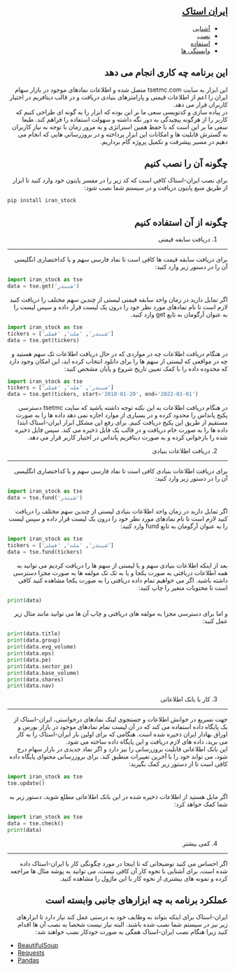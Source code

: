 <div dir="rtl">

## [ایران استاک](https://github.com/J-Yaghoubi/iran_stock) 

+ [آشنایی](#این-برنامه-چه-کاری-انجام-می-دهد) 
+ [نصب](#چگونه-آن-را-نصب-کنیم)    
+ [استفاده](#چگونه-از-آن-استفاده-کنیم)
+ [وابستگی ها](#عملکرد-برنامه-به-چه-ابزارهای-جانبی-وابسته-است)        


## این برنامه چه کاری انجام می دهد

این ابزار به سایت tsetmc.com متصل شده و اطلاعات نمادهای موجود در بازار سهام ایران را اعم از اطلاعات قیمتی و پارامترهای بنیادی دریافت و در قالب دیتافریم در اختیار کاربران قرار می دهد.     
در پیاده سازی و کدنویسی سعی ما بر این بوده که ابزار را به گونه ای طراحی کنیم که کاربر را از هرگونه پیچیدگی به دور نگه داشته و سهولت استفاده را فراهم کند. طبعا سعی ما بر این است که با حفظ همین استراتژی و به مرور زمان با توجه به نیاز کاربران به گسترش قابلیت ها و امکانات این ابزار پرداخته و در بروزرسانی هایی که 
انجام می دهیم در مسیر پیشرفت و تکمیل پروژه گام برداریم.
        

## چگونه آن را نصب کنیم

برای نصب ایران-استاک کافی است که کد زیر را در مفسر پایتون خود وارد کنید تا ابزار از طریق منبع پایتون دریافت و در سیستم شما نصب شود:

<div>

<div dir="ltr">

```bash
pip install iran_stock
```

<div>


<div dir="rtl">

## چگونه از آن استفاده کنیم

1. دریافت سابقه قیمتی    
------------------------
برای دریافت سابقه قیمت ها کافی است تا نماد فارسی سهم و یا کداختصاری انگلیسی آن را در دستور زیر وارد کنید:

<div>

<div dir="ltr">

```python
import iran_stock as tse
data = tse.get('شبندر')
```

<div>

 
<div dir="rtl">

اگر تمایل دارید در زمان واحد سابقه قیمتی لیستی از چندین سهم مختلف را دریافت کنید لازم است تا نام نمادهای مورد نظر خود را درون یک لیست قرار داده و سپس لیست را به عنوان آرگومان به تابع get وارد کنید.   

<div>

<div dir="ltr">

```python
import iran_stock as tse
tickers = ['شبندر', 'ملت', 'فملی']
data = tse.get(tickers)
```
<div>

<div dir="rtl">

در هنگام دریافت اطلاعات چه در مواردی که در حال دریافت اطلاعات تک سهم هستید و چه در مواقعی که لیستی از سهم ها را برای دانلود انتخاب کرده اید، این امکان وجود دارد که محدوده داده را با کمک تعیین تاریخ شروع و پایان مشخص کنید:

<div>

<div dir="ltr">

```python
import iran_stock as tse
tickers = ['شبندر', 'ملت', 'فملی']
data = tse.get(tickers, start='2018-01-20', end='2022-01-01')
```
<div>

<div dir="rtl">

در هنگام دریافت اطلاعات به این نکته توجه داشته باشید که سایت tsetmc دسترسی پکیج پانداس را محدود کرده و در بسیاری از موارد اجازه نمی دهد داده ها را به صورت مستقیم از طریق این پکیج دریافت کنیم. برای رفع این مشکل ابزار ایران-استاک ابتدا داده ها را به صورت خام دریافت و در قالب یک فایل ذخیره می کند. سپس فایل ذخیره شده را بازخوانی کرده و به صورت دیتافریم پانداس در اختیار کاربر قرار می دهد.

<div>


<div dir="rtl">

2. دریافت اطلاعات بنیادی    
------------------------
برای دریافت اطلاعات بنیادی کافی است تا نماد فارسی سهم و یا کداختصاری انگلیسی آن را در دستور زیر وارد کنید:

<div>

<div dir="ltr">

```python
import iran_stock as tse
data = tse.fund('شبندر')
```

<div>

<div dir="rtl">

اگر تمایل دارید در زمان واحد اطلاعات بنیادی لیستی از چندین سهم مختلف را دریافت کنید لازم است تا نام نمادهای مورد نظر خود را درون یک لیست قرار داده و سپس لیست را به عنوان آرگومان به تابع fund وارد کنید:   

<div>

<div dir="ltr">

```python
import iran_stock as tse
tickers = ['شبندر', 'ملت', 'فملی']
data = tse.fund(tickers)
```
<div>

<div dir="rtl">

<div dir="rtl">

بعد از اینکه اطلاعات بنیادی سهم و یا لیستی از سهم ها را دریافت کردیم می توانید به همه اطلاعات دریافتی به صورت یکجا و یا به تک تک مولفه ها به صورت مجزا دسترسی داشته باشید. اگر می خواهیم تمام داده دریافتی را به صورت یکجا مشاهده کنید کافی است تا محتویات متغیر را چاپ کنید:  

<div>

<div dir="ltr">

```python
print(data)
```
<div>

<div dir="rtl">

و اما برای دسترسی مجزا به مولفه های دریافتی و چاپ آن ها می توانید مانند مثال زیر عمل کنید:

<div>

<div dir="ltr">

```python
print(data.title)
print(data.group)
print(data.evg_volume)
print(data.eps)
print(data.pe)
print(data.sector_pe)
print(data.base_volume)
print(data.shares)
print(data.nav)
```
<div>

<div dir="rtl">

3. کار با بانک اطلاعاتی    
------------------------
جهت تسریع در خوانش اطلاعات و جستجوی لینک نمادهای درخواستی، ایران-استاک از یک پایگاه داده استفاده می کند که در آن لیست تمام نمادهای موجود در بازار بورس و اوراق بهادار ایران ذخیره شده است. هنگامی که برای اولین بار ایران-استاک را به کار می برید،
داده های لازم دریافت و این پایگاه داده ساخته می شود.    
این بانک اطلاعاتی قابلیت بروزرسانی را نیز دارد و اگر نماد جدیدی در بازار سهام درج شود، می تواند خود را با آخرین تغییرات منطبق کند. برای بروزرسانی محتوای پایگاه داده کافی است تا از دستور زیر کمک بگیرید:

<div>

<div dir="ltr">

```python
import iran_stock as tse
tse.update()
```

<div>


<div dir="rtl">

اگر مایل هستید از اطلاعات ذخیره شده در این بانک اطلاعاتی مطلع شوید، دستور زیر به شما کمک خواهد کرد:    

<div>

<div dir="ltr">

```python
import iran_stock as tse
data = tse.check()
print(data)
```

<div>


<div dir="rtl">

4. کمی بیشتر   
------------------------
اگر احساس می کنید توضیحاتی که تا اینجا در مورد چگونگی کار با ایران-استاک داده شده است، برای آشنایی با نحوه کار آن کافی نیست، می توانید به پوشه مثال ها مراجعه کرده و نمونه های بیشتری از نحوه کار با این ماژول را مشاهده کنید.

<div>


<div dir="rtl">

## عملکرد برنامه به چه ابزارهای جانبی وابسته است

ایران-استاک برای اینکه بتواند به وظایف خود به درستی عمل کند نیاز دارد تا ابزارهای زیر نیز در سیستم شما نصب شده باشند. البته نیاز نیست شخصا به نصب آن ها اقدام کنید زیرا هنگام نصب ایران-استاک همگی به صورت خودکار نصب خواهند شد:

<div>

<div dir="ltr">

+ [BeautifulSoup](https://pypi.org/project/beautifulsoup4)        
+ [Requests](https://pypi.org/project/requests/)        
+ [Pandas](https://pypi.org/project/pandas/)

<div>
        
        




